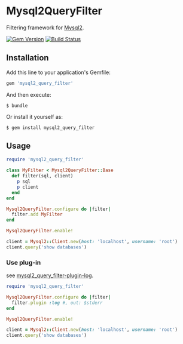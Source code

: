 # Mysql2QueryFilter

Filtering framework for [Mysql2](https://github.com/brianmario/mysql2).

[![Gem Version](https://badge.fury.io/rb/mysql2_query_filter.svg)](http://badge.fury.io/rb/mysql2_query_filter)
[![Build Status](https://travis-ci.org/winebarrel/mysql2_query_filter.svg?branch=master)](https://travis-ci.org/winebarrel/mysql2_query_filter)

## Installation

Add this line to your application's Gemfile:

```ruby
gem 'mysql2_query_filter'
```

And then execute:

    $ bundle

Or install it yourself as:

    $ gem install mysql2_query_filter

## Usage

```ruby
require 'mysql2_query_filter'

class MyFilter < Mysql2QueryFilter::Base
  def filter(sql, client)
    p sql
    p client
  end
end

Mysql2QueryFilter.configure do |filter|
  filter.add MyFilter
end

Mysql2QueryFilter.enable!

client = Mysql2::Client.new(host: 'localhost', username: 'root')
client.query('show databases')
```

### Use plug-in

see [mysql2_query_filter-plugin-log](https://github.com/winebarrel/mysql2_query_filter-plugin-log).

```ruby
require 'mysql2_query_filter'

Mysql2QueryFilter.configure do |filter|
  filter.plugin :log #, out: $stderr
end

Mysql2QueryFilter.enable!

client = Mysql2::Client.new(host: 'localhost', username: 'root')
client.query('show databases')
```
